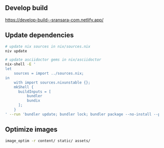 ## Develop build
https://develop-build--sransara-com.netlify.app/

## Update dependencies
```sh
# update nix sources in nix/sources.nix
niv update

# update asciidoctor gems in nix/asciidoctor
nix-shell -E '
let
    sources = import ../sources.nix;
in
    with import sources.nixunstable {};
    mkShell {
      buildInputs = [
          bundler
          bundix
      ];
    }
' --run 'bundler update; bundler lock; bundler package --no-install --path vendor; bundix; rm -rf vendor'
```

## Optimize images
```sh
image_optim -r content/ static/ assets/
```
